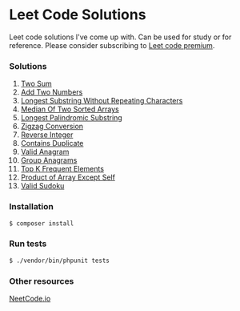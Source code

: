 # Leet Code Solutions

Leet code solutions I've come up with. Can be used for study or for reference. Please consider subscribing to [Leet code premium](https://leetcode.com/subscribe/).

### Solutions
1. [Two Sum](app/TwoSum)
2. [Add Two Numbers](app/AddTwoNumbers)
3. [Longest Substring Without Repeating Characters](app/LongestSubstringWithoutRepeatingCharacters)
4. [Median Of Two Sorted Arrays](app/MedianOfTwoSortedArrays)
5. [Longest Palindromic Substring](app/LongestPalindromicSubstring)
6. [Zigzag Conversion](app/ZigZagConversion)
7. [Reverse Integer](app/ReverseInteger)
8. [Contains Duplicate](app/ContainsDuplicate)
9. [Valid Anagram](app/ValidAnagram)
10. [Group Anagrams](app/GroupAnagrams)
11. [Top K Frequent Elements](app/TopKFrequentElements)
12. [Product of Array Except Self](app/ProductOfArrayExceptSelf)
13. [Valid Sudoku](app/ValidSudoku)

### Installation

```bash
$ composer install
```

### Run tests
```bash
$ ./vendor/bin/phpunit tests
```

### Other resources
[NeetCode.io](https://needcode.io)
